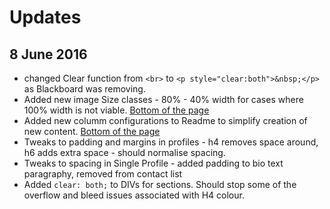# Updates

## 8 June 2016

- changed Clear function from ```<br>``` to ```<p style="clear:both">&nbsp;</p>``` as Blackboard was removing. 
- Added new image Size classes - 80% - 40% width for cases where 100% width is not viable. [Bottom of the page](http://timklapdor.github.io/Bb-landing-pages/inline-images.html)
- Added new columm configurations to Readme to simplify creation of new content. [Bottom of the page](https://github.com/timklapdor/Bb-landing-pages/blob/gh-pages/readme.md#columns)
- Tweaks to padding and margins in profiles - h4 removes space around, h6 adds extra space - should normalise spacing. 
- Tweaks to spacing in Single Profile - added padding to bio text paragraphy, removed from contact list
- Added ```clear: both;``` to DIVs for sections. Should stop some of the overflow and bleed issues associated with H4 colour. 